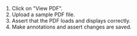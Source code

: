 1. Click on "View PDF".
2. Upload a sample PDF file.
3. Assert that the PDF loads and displays correctly.
4. Make annotations and assert changes are saved.